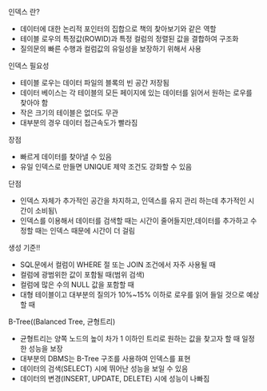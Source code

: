 인덱스 란?
- 데이터에 대한 논리적 포인터의 집합으로 책의 찾아보기와 같은 역할
- 테이블 로우의 특정값(ROWID)과 특정 컬럼의 정렬된 값을 결합하여 구조화
- 질의문의 빠른 수행과 컬럼값의 유일성을 보장하기 위해서 사용

인덱스 필요성
- 테이블 로우는 데이터 파일의 블록의 빈 공간 저장됨
- 데이터 베이스는 각 테이블의 모든 페이지에 있는 데이터를 읽어서 원하는 로우를 찾아야 함
- 작은 크기의 테이블은 없더도 무관
- 대부분의 경우 데이터 접근속도가 빨라짐

장점
- 빠르게 데이터를 찾아낼 수 있음
- 유일 인덱스로 만들면 UNIQUE 제약 조건도 강화할 수 있음

단점
- 인덱스 자체가 추가적인 공간을 차지하고, 인덱스를 유지 관리 하는데 추가적인 시간이 소비됨\
- 인덱스를 이용해서 데이터를 검색할 때는 시간이 줄어들지만,데이터를 추가하고 수정할 때는 인덱스 때문에 시간이 더 걸림

생성 기준!!
- SQL문에서 컬럼이 WHERE 절 또는 JOIN 조건에서 자주 사용될 때
- 컬럼에 광범위한 값이 포함될 때(범위 검색)
- 컬럼에 많은 수의 NULL 값을 포함할 때
- 대형 테이블이고 대부분의 질의가 10%~15% 이하로 로우를 읽어 들일 것으로 예상할 때

B-Tree((Balanced Tree, 균형트리)
- 균형트리는 양쪽 노드의 높이 차가 1 이하인 트리로 원하는 값을 찾고자 할 때 일정한 성능을 보장
- 대부분의 DBMS는 B-Tree 구조를 사용하여 인덱스를 표현
- 데이터의 검색(SELECT) 시에 뛰어난 성능을 보일 수 있음
- 데이터의 변경(INSERT, UPDATE, DELETE) 시에 성능이 나빠짐